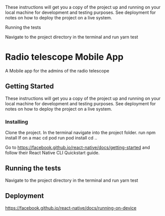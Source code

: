 
These instructions will get you a copy of the project up and running on your local machine for development and testing purposes. See deployment for notes on how to deploy the project on a live system.




Running the tests

Navigate to the project directory in the terminal and run yarn test

# Radio telescope Mobile App

A Mobile app for the admins of the radio telescope

## Getting Started

These instructions will get you a copy of the project up and running on your local machine for development and testing purposes. See deployment for notes on how to deploy the project on a live system.

### Installing

Clone the project.
In the terminal navigate into the project folder.
run npm install 
If on a mac
cd pod
run pod install
cd ..

Go to https://facebook.github.io/react-native/docs/getting-started and follow their React Native CLI Quickstart guide. 

## Running the tests

Navigate to the project directory in the terminal and run yarn test

## Deployment

https://facebook.github.io/react-native/docs/running-on-device
